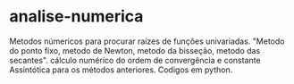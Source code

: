 # analise-numerica
Metodos númericos para procurar raízes de funções univariadas.
"Metodo do ponto fixo, metodo de Newton, metodo da bisseção, metodo das secantes".
cálculo numérico do ordem de convergência e constante Assintótica para os métodos anteriores.
Codigos em python.
